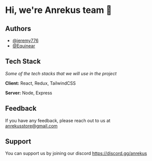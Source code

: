 
# Hi, we're Anrekus team 👋


## Authors

- [@jeremy776](https://github.com/jeremy776)
- [@Equinear](https://github.com/Equinear)

## Tech Stack
*Some of the tech stacks that we will use in the project*

**Client:** React, Redux, TailwindCSS

**Server:** Node, Express


## Feedback

If you have any feedback, please reach out to us at anrekusstore@gmail.com


## Support

You can support us by joining our discord https://discord.gg/anrekus
